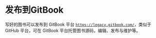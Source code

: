 # 发布到GitBook

写好的图书可以发布到 GitBook 平台 [`https://legacy.gitbook.com/`](https://legacy.gitbook.com/)，类似于 GitHub 平台，可在 GitBook 平台托管图书源码，编辑、发布与维护等。
